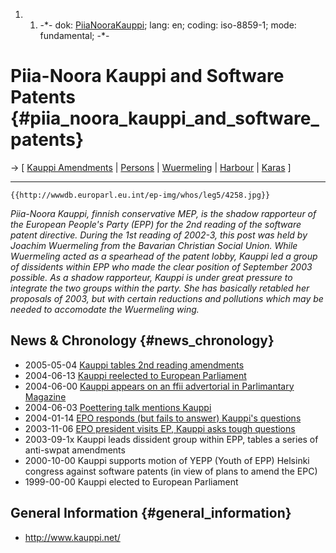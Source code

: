 1.  1.  -\*- dok: [PiiaNooraKauppi](PiiaNooraKauppi "wikilink"); lang:
        en; coding: iso-8859-1; mode: fundamental; -\*-

# Piia-Noora Kauppi and Software Patents {#piia_noora_kauppi_and_software_patents}

-\> \[ [Kauppi
Amendments](http://swpat.ffii.org/papers/europarl0309/amends05/kauppi05/ "wikilink")
\| [ Persons](SwpatremnaEn "wikilink") \| [
Wuermeling](SwpatjwuermelingEn "wikilink") \| [
Harbour](SwpatmharbourEn "wikilink") \| [
Karas](OthmarKarasEn "wikilink") \]

------------------------------------------------------------------------

```{=mediawiki}
{{http://wwwdb.europarl.eu.int/ep-img/whos/leg5/4258.jpg}}
```
*Piia-Noora Kauppi, finnish conservative MEP, is the shadow rapporteur
of the European People\'s Party (EPP) for the 2nd reading of the
software patent directive. During the 1st reading of 2002-3, this post
was held by Joachim Wuermeling from the Bavarian Christian Social Union.
While Wuermeling acted as a spearhead of the patent lobby, Kauppi led a
group of dissidents within EPP who made the clear position of September
2003 possible. As a shadow rapporteur, Kauppi is under great pressure to
integrate the two groups within the party. She has basically retabled
her proposals of 2003, but with certain reductions and pollutions which
may be needed to accomodate the Wuermeling wing.*

## News & Chronology {#news_chronology}

-   2005-05-04 [Kauppi tables 2nd reading
    amendments](http://swpat.ffii.org/papers/europarl0309/amends05/kauppi05/ "wikilink")
-   2004-06-13 [ Kauppi reelected to European
    Parliament](ElectResuFi0406En "wikilink")
-   2004-06-00 [Kauppi appears on an ffii advertorial in Parlimantary
    Magazine](http://plone.ffii.org/prmat/parlmag0406/ "wikilink")
-   2004-06-03 [ Poettering talk mentions
    Kauppi](Poettering040603De "wikilink")
-   2004-01-14 [ EPO responds (but fails to answer) Kauppi\'s
    questions](Kober040114En "wikilink")
-   2003-11-06 [ EPO president visits EP, Kauppi asks tough
    questions](Kober031106En "wikilink")
-   2003-09-1x Kauppi leads dissident group within EPP, tables a series
    of anti-swpat amendments
-   2000-10-00 Kauppi supports motion of YEPP (Youth of EPP) Helsinki
    congress against software patents (in view of plans to amend the
    EPC)
-   1999-00-00 Kauppi elected to European Parliament

## General Information {#general_information}

-   <http://www.kauppi.net/>
